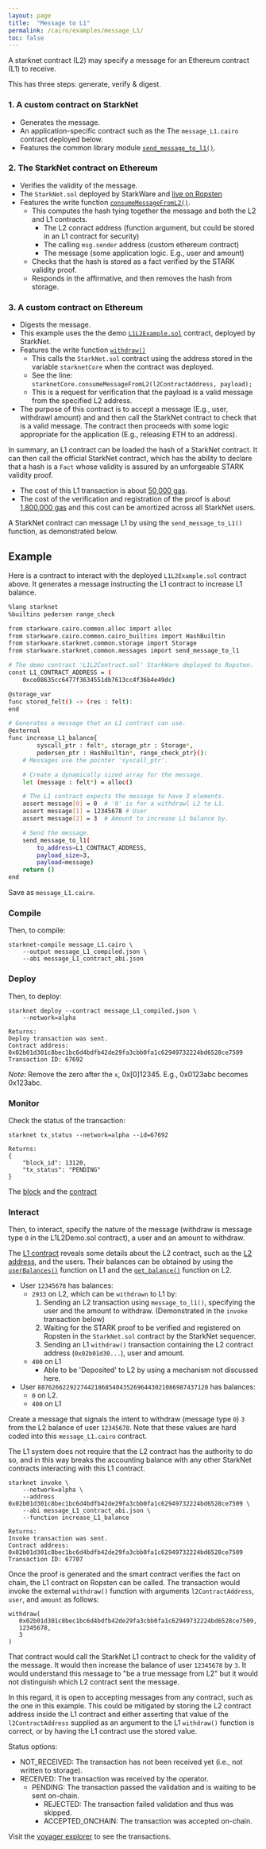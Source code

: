 ```yaml
---
layout: page
title:  "Message to L1"
permalink: /cairo/examples/message_L1/
toc: false
---
```


A starknet contract (L2) may specify a message for an Ethereum contract (L1) to receive.

This has three steps: generate, verify & digest.

### 1. A custom contract on StarkNet

- Generates the message.
- An application-specific contract such as the The `message_L1.cairo` contract deployed below.
- Features the common library module [`send_message_to_l1()`](https://github.com/starkware-libs/cairo-lang/blob/master/src/starkware/starknet/common/messages.cairo).

### 2. The StarkNet contract on Ethereum

- Verifies the validity of the message.
- The `StarkNet.sol` deployed by StarkWare and [live on Ropsten](https://ropsten.etherscan.io/address/0x0d761163e8bdc22fec278fea0c7a95e7b2dfa3c3#code)
- Features the write function [`consumeMessageFromL2()`](https://ropsten.etherscan.io/address/0x0d761163e8bdc22fec278fea0c7a95e7b2dfa3c3#writeContract).
    - This computes the hash tying together the message and both the L2 and L1 contracts.
        - The L2 conract address (function argument, but could be stored in an L1 contract
        for security)
        - The calling `msg.sender` address (custom ethereum contract)
        - The message (some application logic. E.g., user and amount)
    - Checks that the hash is stored as a fact verified by the STARK validity proof.
    - Responds in the affirmative, and then removes the hash from storage.

### 3. A custom contract on Ethereum

- Digests the message.
- This example uses the the demo [`L1L2Example.sol`](https://ropsten.etherscan.io/address/0xce08635cc6477f3634551db7613cc4f36b4e49dc#code)
contract, deployed by StarkNet.
- Features the write function [`withdraw()`](https://ropsten.etherscan.io/address/0xce08635cc6477f3634551db7613cc4f36b4e49dc#writeContract)
    - This calls the `StarkNet.sol` contract using the address stored in the variable
    `starknetCore` when the contract was deployed.
    - See the line: `starknetCore.consumeMessageFromL2(l2ContractAddress, payload);`
    - This is a request for verification that the payload is a valid message from the
    specified L2 address.
- The purpose of this contract is to accept a message (E.g., user, withdrawl amount) and
and then call the StarkNet contract to check that is a valid message. The contract then
proceeds with some logic appropriate for the application (E.g., releasing ETH to an address).


In summary, an L1 contract can be loaded the hash of a StarkNet contract. It can then
call the official StarkNet contract, which has the ability to declare that a hash is
a `Fact` whose validity is assured by an unforgeable STARK validity proof.

- The cost of this L1 transaction is about
[50,000 gas](https://ropsten.etherscan.io/tx/0x12859dd33f925e6547c94215118b802bbb27fe53b6e4f24af9ae931c7d7b2a17).
- The cost of the verification and registration of the proof is about
[1,800,000 gas](https://ropsten.etherscan.io/tx/0x1478bb2bc4398e77d5554de6e1c63cfe096d3d2a1e5ec094c77ed014c77223b6)
and this cost can be amortized across all StarkNet users.

A StarkNet contract can message L1 by using the `send_message_to_L1()` function, as demonstrated
below.

## Example

Here is a contract to interact with the deployed `L1L2Example.sol` contract above.
It generates a message instructing the L1 contract to increase L1 balance.

```sh
%lang starknet
%builtins pedersen range_check

from starkware.cairo.common.alloc import alloc
from starkware.cairo.common.cairo_builtins import HashBuiltin
from starkware.starknet.common.storage import Storage
from starkware.starknet.common.messages import send_message_to_l1

# The demo contract 'L1L2Contract.sol' StarkWare deployed to Ropsten.
const L1_CONTRACT_ADDRESS = (
    0xce08635cc6477f3634551db7613cc4f36b4e49dc)

@storage_var
func stored_felt() -> (res : felt):
end

# Generates a message that an L1 contract can use.
@external
func increase_L1_balance{
        syscall_ptr : felt*, storage_ptr : Storage*,
        pedersen_ptr : HashBuiltin*, range_check_ptr}():
    # Messages use the pointer 'syscall_ptr'.

    # Create a dynamically sized array for the message.
    let (message : felt*) = alloc()

    # The L1 contract expects the message to have 3 elements.
    assert message[0] = 0  # '0' is for a withdrawl L2 to L1.
    assert message[1] = 12345678 # User
    assert message[2] = 3  # Amount to increase L1 balance by.

    # Send the message.
    send_message_to_l1(
        to_address=L1_CONTRACT_ADDRESS,
        payload_size=3,
        payload=message)
    return ()
end
```
Save as `message_L1.cairo`.

### Compile

Then, to compile:
```
starknet-compile message_L1.cairo \
    --output message_L1_compiled.json \
    --abi message_L1_contract_abi.json
```
### Deploy

Then, to deploy:
```
starknet deploy --contract message_L1_compiled.json \
    --network=alpha

Returns:
Deploy transaction was sent.
Contract address: 0x02b01d301c8bec1bc6d4bdfb42de29fa3cbb0fa1c62949732224bd6528ce7509
Transaction ID: 67692
```

*Note:* Remove the zero after the `x`, 0x[0]12345. E.g., 0x0123abc becomes 0x123abc.

### Monitor

Check the status of the transaction:

```
starknet tx_status --network=alpha --id=67692

Returns:
{
    "block_id": 13120,
    "tx_status": "PENDING"
}
```
The [block](https://voyager.online/block/13120) and the
[contract](https://voyager.online/contract/0x2b01d301c8bec1bc6d4bdfb42de29fa3cbb0fa1c62949732224bd6528ce7509#state)

### Interact

Then, to interact, specify the nature of the message (withdraw is message type `0` in
the L1L2Demo.sol contract), a user and an amount to withdraw.

The [L1 contract](https://ropsten.etherscan.io/tx/0x12859dd33f925e6547c94215118b802bbb27fe53b6e4f24af9ae931c7d7b2a17)
reveals some details about the L2 contract, such as the
[L2 address](https://voyager.online/contract/0x5469ab95d459f0759ed907e6e872760fcf668467c92b66f5bcfb4b4d568de55),
and the users. Their balances can be obtained by using the
[`userBalances()`](https://ropsten.etherscan.io/address/0xce08635cc6477f3634551db7613cc4f36b4e49dc#readContract)
function on L1 and the [`get_balance()`](https://voyager.online/contract/0x5469ab95d459f0759ed907e6e872760fcf668467c92b66f5bcfb4b4d568de55#readContract)
function on L2.

- User `12345678` has balances:
    - `2933` on L2, which can be `withdrawn` to L1 by:
        1. Sending an L2 transaction using `message_to_l1()`, specifying
        the user and the amount to withdraw.
        (Demonstrated in the `invoke` transaction below)
        2. Waiting for the STARK proof to be verified and registered on Ropsten
        in the `StarkNet.sol` contract by the StarkNet sequencer.
        3. Sending an L1 `withdraw()` transaction containing the
        L2 contract address (`0x02b01d30...`), user and amount.
    - `400` on L1
        - Able to be 'Deposited' to L2 by using a mechanism not discussed here.
- User `887626622922744218685404352696443021086987437120` has balances:
    - `0` on L2.
    - `400` on L1


Create a message that signals the intent to withdraw (message type `0`) `3`
from the L2 balance of user `12345678`. Note that these values are hard coded
into this `message_L1.cairo` contract.

The L1 system does not require that the L2 contract has the authority to do so,
and in this way breaks the accounting balance with any other StarkNet contracts
interacting with this L1 contract.

```
starknet invoke \
    --network=alpha \
    --address 0x02b01d301c8bec1bc6d4bdfb42de29fa3cbb0fa1c62949732224bd6528ce7509 \
    --abi message_L1_contract_abi.json \
    --function increase_L1_balance

Returns:
Invoke transaction was sent.
Contract address: 0x02b01d301c8bec1bc6d4bdfb42de29fa3cbb0fa1c62949732224bd6528ce7509
Transaction ID: 67707
```

Once the proof is generated and the smart contract verifies the fact on chain,
the L1 contract on Ropsten can be called. The transaction would invoke
the external `withdraw()` function with arguments `l2ContractAddress`, `user`, and `amount`
as follows:

```
withdraw(
   0x02b01d301c8bec1bc6d4bdfb42de29fa3cbb0fa1c62949732224bd6528ce7509,
   12345678,
   3
)
```

That contract would call the
StarkNet L1 contract to check for the validity of the message. It would then increase
the balance of user `12345678` by `3`. It would understand this message to "be a true message
from L2" but it would not distinguish which L2 contract sent the message.

In this regard,
it is open to accepting messages from any contract, such as the one in this example.
This could be mitigated by storing the L2 contract address inside the L1 contract and
either asserting that value of the `l2ContractAddress` supplied as an argument to the L1
`withdraw()` function is correct, or by having the L1 contract use the stored value.

Status options:

- NOT_RECEIVED: The transaction has not been received yet (i.e., not written to storage).
- RECEIVED: The transaction was received by the operator.
    - PENDING: The transaction passed the validation and is waiting to be sent on-chain.
        - REJECTED: The transaction failed validation and thus was skipped.
        - ACCEPTED_ONCHAIN: The transaction was accepted on-chain.


Visit the [voyager explorer](https://voyager.online/) to see the transactions.
